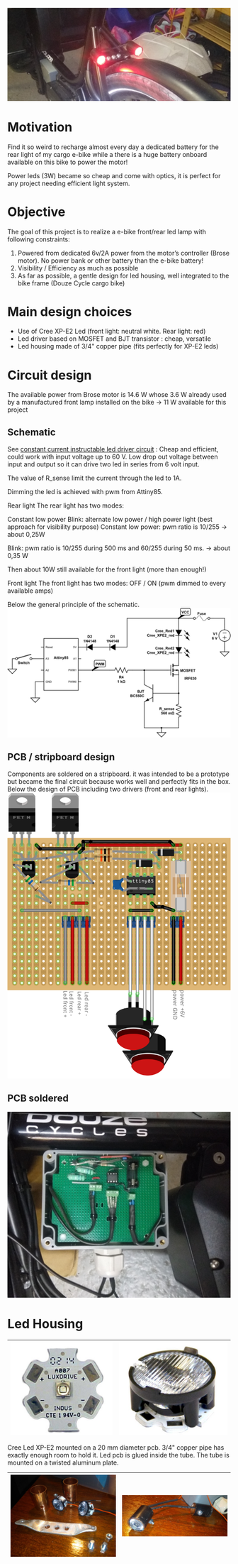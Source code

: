 ![](https://github.com/cheperboy/ebike_led_driver/blob/master/pictures/rear_light.jpg)

# Motivation
Find it so weird to recharge almost every day a dedicated battery for the rear light of my cargo e-bike while a there is a huge battery onboard available on this bike to power the motor!

Power leds (3W) became so cheap and come with optics, it is perfect for any project needing efficient light system.
 
# Objective
The goal of this project is to realize a e-bike front/rear led lamp with following constraints:
1. Powered from dedicated 6v/2A power from the motor’s controller (Brose motor). No power bank or other battery than the e-bike battery!
2. Visibility / Efficiency as much as possible
3. As far as possible, a gentle design for led housing, well integrated to the bike frame (Douze Cycle cargo bike)
 
# Main design choices
* Use of Cree XP-E2 Led (front light: neutral white. Rear light: red)
* Led driver based on MOSFET and BJT transistor : cheap, versatile  
* Led housing made of 3/4" copper pipe (fits perfectly for XP-E2 leds)
 
# Circuit design
The available power from Brose motor is 14.6 W whose 3.6 W already used by a manufactured front lamp installed on the bike -> 11 W available for this project

## Schematic
See [constant current instructable led driver circuit](https://www.instructables.com/id/Power-LED-s---simplest-light-with-constant-current/) : Cheap and efficient, could work with input voltage up to 60 V. Low drop out voltage between input and output so it can drive two led in series from 6 volt input.

The value of R_sense limit the current through the led to 1A.

Dimming the led is achieved with pwm from Attiny85.

Rear light
The rear light has two modes:

Constant low power
Blink: alternate low power / high power light (best approach for visibility purpose)
Constant low power: pwm ratio is 10/255 -> about 0,25W

Blink: ​pwm ratio is 10/255 during 500 ms and 60/255 during 50 ms. -> about 0,35 W​ ​

Then about 10W still available for the front light (more than enough!)

Front light
The front light has two modes: OFF / ON (pwm dimmed to every available amps)

Below the general principle of the schematic.
![CircuitLab](https://github.com/cheperboy/ebike_led_driver/blob/master/hardware/led-driver-design.png)

## PCB / stripboard design
Components are soldered on a stripboard. it was intended to be a prototype but became the final circuit because works well and perfectly fits in the box.
Below the design of PCB including two drivers (front and rear lights).
![fritzing design](https://github.com/cheperboy/ebike_led_driver/blob/master/hardware/fritzing_img.png)

## PCB soldered
![PCB soldered](https://github.com/cheperboy/ebike_led_driver/blob/master/pictures/pcb_box.jpg)

# Led Housing
| ![cree_xpe2](https://github.com/cheperboy/ebike_led_driver/blob/master/pictures/cree_xpe2.jpg) | ![cree_xpe2_optic](https://github.com/cheperboy/ebike_led_driver/blob/master/pictures/cree_xpe2_optic.jpg)  |
|---|---|

Cree Led XP-E2 mounted on a 20 mm diameter pcb.
3/4" copper pipe has exactly enough room to hold it.
Led pcb is glued inside the tube.
The tube is mounted on a twisted aluminum plate.

| ![led_housing_before](https://github.com/cheperboy/ebike_led_driver/blob/master/pictures/led_housing_before.jpg) | ![led_housing_after](https://github.com/cheperboy/ebike_led_driver/blob/master/pictures/led_housing_after.jpg)  |
|---|---|


